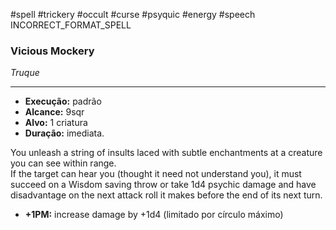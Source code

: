 #spell #trickery #occult #curse #psyquic #energy #speech 
INCORRECT_FORMAT_SPELL
### Vicious Mockery
*Truque*
___
- **Execução:** padrão
- **Alcance:** 9sqr
- **Alvo:** 1 criatura
- **Duração:** imediata.

You unleash a string of insults laced with subtle enchantments at a creature you can see within range.  
If the target can hear you (thought it need not understand you), it must succeed on a Wisdom saving throw or take 1d4 psychic damage and have disadvantage on the next attack roll it makes before the end of its next turn.

- **+1PM:** increase damage by +1d4 (limitado por círculo máximo)
